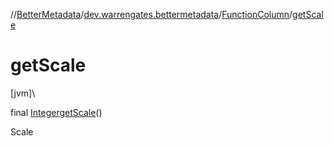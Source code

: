//[BetterMetadata](../../../index.md)/[dev.warrengates.bettermetadata](../index.md)/[FunctionColumn](index.md)/[getScale](get-scale.md)

# getScale

[jvm]\

final [Integer](https://docs.oracle.com/javase/8/docs/api/java/lang/Integer.html)[getScale](get-scale.md)()

Scale
